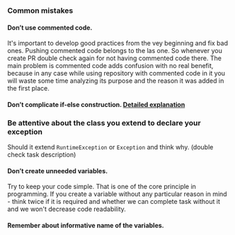 ### Common mistakes

#### Don’t use commented code.
It's important to develop good practices from the vey beginning and fix bad ones. Pushing commented code belongs to the las one.
So whenever you create PR double check again for not having commented code there. 
The main problem is commented code adds confusion with no real benefit, because in any case while using repository 
with commented code in it you will waste some time analyzing its purpose and the reason it was added in the first place. 

#### Don’t complicate if-else construction. [Detailed explanation](https://www.youtube.com/watch?v=P-UmyrbGjwE&list=PL7FuXFaDeEX1smwnp-9ri8DBpgdo7Msu2)

### Be attentive about the class you extend to declare your exception
Should it extend `RuntimeException` or `Exception` and think why. (double check task description)

#### Don’t create unneeded variables.
Try to keep your code simple. That is one of the core principle in programming. If you create a variable without any 
particular reason in mind - think twice if it is required and whether we can complete task without it and we won't 
decrease code readability.

#### Remember about informative name of the variables.
